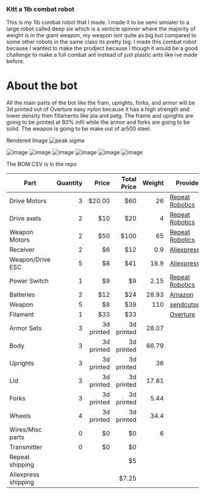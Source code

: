### Kitt a 1lb combat robot

This is my 1lb combat robot that I made. I made it to be semi simialer to a large robot called deep six which is a verticle spinner where the majority of weight is in the giant weapon, my weapon isnt quite as big but compared to some other robots in the same class its pretty big. I made this combat robot because I wanted to make the prodject because I though it would be a good challenge to make a full combat ant instead of just plastic ants like ive made before. 

# About the bot

All the main parts of the bot like the fram, uprights, forks, and armor will be 3d printed out of Overture easy nylon because it has a high strength and lower density then fillaments like pla and petg. The frame and uprights are going to be printed at 80% infil while the armor and forks are going to be solid. The weapon is going to be make out of ar500 steel.

Rendered Image
![peak sigma](https://github.com/user-attachments/assets/c81945c9-1e14-476c-8ea5-d1499585432b)

![image](https://github.com/user-attachments/assets/89164fe3-4478-473f-a094-5a5a17094dcb)
![image](https://github.com/user-attachments/assets/70ce7fb9-5e4a-4ce2-97b2-a48b64a1d5c9)
![image](https://github.com/user-attachments/assets/b2b0ffe5-a232-4a87-adf3-108fb07de64b)
![image](https://github.com/user-attachments/assets/ef58e6d0-bd43-4508-9f7a-6f9b3f9c84f1)
![image](https://github.com/user-attachments/assets/4b7cd63a-d4ca-40e1-bb9f-581f1f6cf47b)
![image](https://github.com/user-attachments/assets/ba5cb7c5-db19-4920-9a07-ad76ba232352)

The BOM CSV is in the repo
  
| Part                 | Quantity | Price      | Total Price | Weight | Provider |
|----------------------|---------:|-----------:|------------:|-------:|----------|
| Drive Motors         |        3 | $20.00     | $60         | 26     | [Repeat Robotics](https://repeat-robotics.com/buy/repeat-tangent-drive-motors/?attribute_motor-size=1406) |
| Drive axels          |        2 | $10        | $20         | 4      | [Repeat Robotics](https://teammalice.com/index.php/product/repeat-robotics-axle-ant-2pcs/) |
| Weapon Motors        |        2 | $50        | $100        | 65     | [Repeat Robotics](https://repeat-robotics.com/buy/2207-battle-ready-hubmotor/) |
| Receiver             |        2 | $6         | $12         | 0.9    | [Aliexpress](https://www.aliexpress.us/item/3256804714662317.html?…) |
| Weapon/Drive ESC     |        5 | $8         | $41         | 18.9   | [Aliexpress](https://www.aliexpress.us/item/3256808227888337.html?…) |
| Power Switch         |        1 | $9         | $9          | 2.15   | [Repeat Robotics](https://repeat-robotics.com/buy/fingertech-switch/) |
| Batteries            |        2 | $12        | $24         | 28.93  | [Amazon](https://www.amazon.com/GAONENG-300mAh-Battery-Connector-Racing/dp/B07MTDCTCD?…) |
| Weapon               |        5 | $8         | $39         | 110    | [sendcutsend](https://app.sendcutsend.com/) |
| Filament             |        1 | $33        | $33         |        | [Overture](https://overture3d.com/products/nylon-3d-printing-filament) |
| Armor Sets           |        3 | 3d printed | 3d printed  | 28.07  |          |
| Body                 |        3 | 3d printed | 3d printed  | 66.79  |          |
| Uprights             |        3 | 3d printed | 3d printed  | 36     |          |
| Lid                  |        3 | 3d printed | 3d printed  | 17.81  |          |
| Forks                |        3 | 3d printed | 3d printed  | 5.44   |          |
| Wheels               |        4 | 3d printed | 3d printed  | 34.4   |          |
| Wires/Misc parts     |        0 | $0         | $0          | 6      |          |
| Transmitter          |        0 | $0         | $0          |        |          |
| Repeat shipping      |          |            | $5          |        |          |
| Aliexpress shipping  |          |            | $7.25       |        |          |

                
